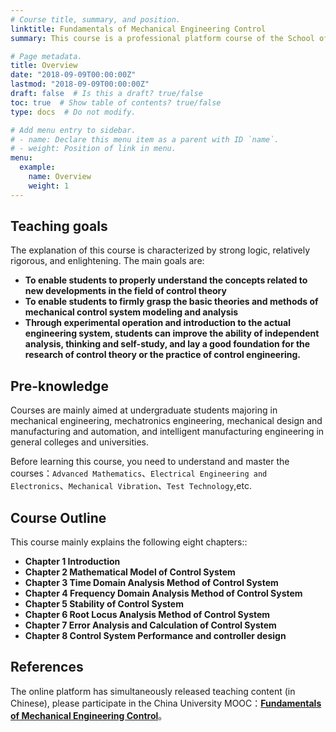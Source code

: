 ```yaml
---
# Course title, summary, and position.
linktitle: Fundamentals of Mechanical Engineering Control
summary: This course is a professional platform course of the School of Mechanical Engineering and Automation of Northeastern University. It is a national first-class undergraduate course and a national boutique online open course. The course mainly describes the basic principles of control theory and its application in mechanical engineering automatic control systems. The emphasis is on chapters 1-8, which are the classical control theory. The course will mainly introduce the basic concepts of automatic control, the establishment of the mathematical model of the control system in the time domain and the frequency domain; analyze the stability and steady-state error of the single-input single-output, linear, time-invariant system; explain the time-domain analysis of the linear control system Method, frequency domain analysis method, root locus method and design correction method. Each chapter has engineering case analysis. Chapters 9-11 are self-study parts, which mainly include the basic theory of discrete control system, modern control theory and intelligent control theory. This course is also suitable for electives for students majoring in metallurgy, chemical engineering, material forming and control.

# Page metadata.
title: Overview
date: "2018-09-09T00:00:00Z"
lastmod: "2018-09-09T00:00:00Z"
draft: false  # Is this a draft? true/false
toc: true  # Show table of contents? true/false
type: docs  # Do not modify.

# Add menu entry to sidebar.
# - name: Declare this menu item as a parent with ID `name`.
# - weight: Position of link in menu.
menu:
  example:
    name: Overview
    weight: 1
---
```


## Teaching goals

The explanation of this course is characterized by strong logic, relatively rigorous, and enlightening. The main goals are:

* **To enable students to properly understand the concepts related to new developments in the field of control theory**
* **To enable students to firmly grasp the basic theories and methods of mechanical control system modeling and analysis**
* **Through experimental operation and introduction to the actual engineering system, students can improve the ability of independent analysis, thinking and self-study, and lay a good foundation for the research of control theory or the practice of control engineering.**


## Pre-knowledge

Courses are mainly aimed at undergraduate students majoring in mechanical engineering, mechatronics engineering, mechanical design and manufacturing and automation, and intelligent manufacturing engineering in general colleges and universities.

Before learning this course, you need to understand and master the courses：`Advanced Mathematics`、`Electrical Engineering and Electronics`、`Mechanical Vibration`、`Test Technology`,etc.


## Course Outline

This course mainly explains the following eight chapters::

* **Chapter 1 Introduction**
* **Chapter 2 Mathematical Model of Control System**
* **Chapter 3 Time Domain Analysis Method of Control System**
* **Chapter 4 Frequency Domain Analysis Method of Control System**
* **Chapter 5 Stability of Control System**
* **Chapter 6 Root Locus Analysis Method of Control System**
* **Chapter 7 Error Analysis and Calculation of Control System**
* **Chapter 8 Control System Performance and controller design**



## References

The online platform has simultaneously released teaching content (in Chinese), please participate in the China University MOOC：[**Fundamentals of Mechanical Engineering Control**](https://www.icourse163.org/course/NEU-1001812007)。
